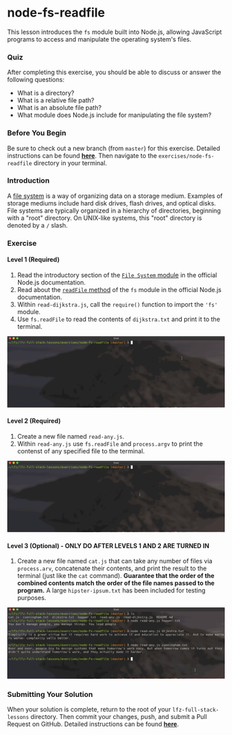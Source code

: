 # node-fs-readfile

This lesson introduces the `fs` module built into Node.js, allowing JavaScript programs to access and manipulate the operating system's files.

### Quiz

After completing this exercise, you should be able to discuss or answer the following questions:

- What is a directory?
- What is a relative file path?
- What is an absolute file path?
- What module does Node.js include for manipulating the file system?

### Before You Begin

Be sure to check out a new branch (from `master`) for this exercise. Detailed instructions can be found [**here**](../../guides/before-each-exercise.md). Then navigate to the `exercises/node-fs-readfile` directory in your terminal.

### Introduction

A [file system](https://en.wikipedia.org/wiki/File_system) is a way of organizing data on a storage medium. Examples of storage mediums include hard disk drives, flash drives, and optical disks. File systems are typically organized in a hierarchy of directories, beginning with a "root" directory. On UNIX-like systems, this "root" directory is denoted by a `/` slash.

### Exercise

#### Level 1 (Required)

1. Read the introductory section of the [`File System` module](https://nodejs.org/docs/latest-v10.x/api/fs.html#fs_file_system) in the official Node.js documentation.
1. Read about the [`readFile` method](https://nodejs.org/docs/latest-v10.x/api/fs.html#fs_fs_readfile_path_options_callback) of the `fs` module in the official Node.js documentation.
1. Within `read-dijkstra.js`, call the `require()` function to import the `'fs'` module.
1. Use `fs.readFile` to read the contents of `dijkstra.txt` and print it to the terminal.

<p align="middle">
  <img src="images/read-dijkstra.gif">
</p>

#### Level 2 (Required)

1. Create a new file named `read-any.js`.
1. Within `read-any.js` use `fs.readFile` and `process.argv` to print the contenst of any specified file to the terminal.

<p align="middle">
  <img src="images/read-any.gif">
</p>

#### Level 3 (Optional) - ONLY DO AFTER LEVELS 1 AND 2 ARE TURNED IN

1. Create a new file named `cat.js` that can take any number of files via `process.arv`, concatenate their contents, and print the result to the terminal (just like the `cat` command). **Guarantee that the order of the combined contents match the order of the file names passed to the program.** A large `hipster-ipsum.txt` has been included for testing purposes.

<p align="middle">
  <img src="images/cat.gif">
</p>

### Submitting Your Solution

When your solution is complete, return to the root of your `lfz-full-stack-lessons` directory. Then commit your changes, push, and submit a Pull Request on GitHub. Detailed instructions can be found [**here**](../../guides/after-each-exercise.md).
